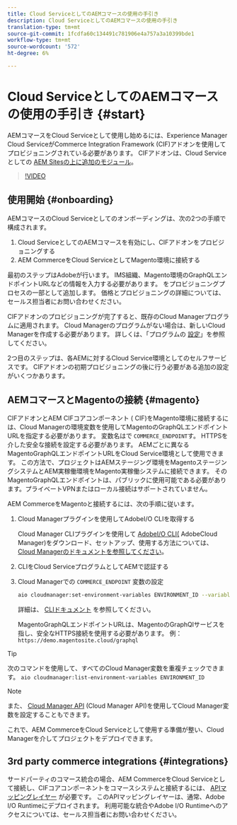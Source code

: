 ```yaml
---
title: Cloud ServiceとしてのAEMコマースの使用の手引き
description: Cloud ServiceとしてのAEMコマースの使用の手引き
translation-type: tm+mt
source-git-commit: 1fcdfa60c134491c781906e4a757a3a10399bde1
workflow-type: tm+mt
source-wordcount: '572'
ht-degree: 6%

---
```



# Cloud ServiceとしてのAEMコマースの使用の手引き {#start}

AEMコマースをCloud Serviceとして使用し始めるには、Experience Manager Cloud ServiceがCommerce Integration Framework (CIF)アドオンを使用してプロビジョニングされている必要があります。 CIFアドオンは、Cloud Serviceとしての [AEM Sitesの上に追加のモジュール](https://docs.adobe.com/content/help/ja-JP/experience-manager-cloud-service/sites/home.html)。

>[!VIDEO](https://video.tv.adobe.com/v/37843?quality=12&learn=on)

## 使用開始 {#onboarding}

AEMコマースのCloud Serviceとしてのオンボーディングは、次の2つの手順で構成されます。

1. Cloud ServiceとしてのAEMコマースを有効にし、CIFアドオンをプロビジョニングする
2. AEM CommerceをCloud ServiceとしてMagento環境に接続する

最初のステップはAdobeが行います。 IMS組織、Magento環境のGraphQLエンドポイントURLなどの情報を入力する必要があります。 をプロビジョニングプロセスの一部として追加します。 価格とプロビジョニングの詳細については、セールス担当者にお問い合わせください。

CIFアドオンのプロビジョニングが完了すると、既存のCloud Managerプログラムに適用されます。 Cloud Managerのプログラムがない場合は、新しいCloud Managerを作成する必要があります。 詳しくは、「プログラムの [設定](https://docs.adobe.com/content/help/en/experience-manager-cloud-manager/using/getting-started/setting-up-program.html)」を参照してください。

2つ目のステップは、各AEMに対するCloud Service環境としてのセルフサービスです。 CIFアドオンの初期プロビジョニングの後に行う必要がある追加の設定がいくつかあります。

## AEMコマースとMagentoの接続 {#magento}

CIFアドオンとAEM CIFコアコンポーネント [](https://github.com/adobe/aem-core-cif-components) ( CIF)をMagento環境に接続するには、Cloud Managerの環境変数を使用してMagentoのGraphQLエンドポイントURLを指定する必要があります。 変数名はで `COMMERCE_ENDPOINT`す。 HTTPSを介した安全な接続を設定する必要があります。
AEMごとに異なるMagentoGraphQLエンドポイントURLをCloud Service環境として使用できます。 この方法で、プロジェクトはAEMステージング環境をMagentoステージングシステムとAEM実稼働環境をMagento実稼働システムに接続できます。 そのMagentoGraphQLエンドポイントは、パブリックに使用可能である必要があります。プライベートVPNまたはローカル接続はサポートされていません。

AEM CommerceをMagentoと接続するには、次の手順に従います。

1. Cloud Managerプラグインを使用してAdobeI/O CLIを取得する

   Cloud Manager CLIプラグインを使用して [AdobeI/O CLI](https://docs.adobe.com/content/help/ja-JP/experience-manager-cloud-manager/using/introduction-to-cloud-manager.html)[(](https://github.com/adobe/aio-cli) AdobeCloud Manager)をダウンロード、セットアップ、使用する方法については、 [Cloud Managerのドキュメントを参照してください](https://github.com/adobe/aio-cli-plugin-cloudmanager)。

2. CLIをCloud ServiceプログラムとしてAEMで認証する

3. Cloud Managerでの `COMMERCE_ENDPOINT` 変数の設定

   ```bash
   aio cloudmanager:set-environment-variables ENVIRONMENT_ID --variable COMMERCE_ENDPOINT "<Magento GraphQL endpoint URL>"
   ```

   詳細は、 [CLIドキュメント](https://github.com/adobe/aio-cli-plugin-cloudmanager#aio-cloudmanagerset-environment-variables-environmentid) を参照してください。

   MagentoGraphQLエンドポイントURLは、MagentoのGraphQlサービスを指し、安全なHTTPS接続を使用する必要があります。 例：`https://demo.magentosite.cloud/graphql`

>[!TIP]
>
>次のコマンドを使用して、すべてのCloud Manager変数を重複チェックできます。 `aio cloudmanager:list-environment-variables ENVIRONMENT_ID`

>[!Note]
>
>また、 [Cloud Manager API](https://www.adobe.io/apis/experiencecloud/cloud-manager/docs.html) (Cloud Manager API)を使用してCloud Manager変数を設定することもできます。

これで、AEM CommerceをCloud Serviceとして使用する準備が整い、Cloud Managerを介してプロジェクトをデプロイできます。

## 3rd party commerce integrations {#integrations}

サードパーティのコマース統合の場合、AEM CommerceをCloud Serviceとして接続し、CIFコアコンポーネントをコマースシステムと接続するには、 [APIマッピングレイヤー](architecture/third-party.md) が必要です。 このAPIマッピングレイヤーは、通常、Adobe I/O Runtimeにデプロイされます。 利用可能な統合やAdobe I/O Runtimeへのアクセスについては、セールス担当者にお問い合わせください。

